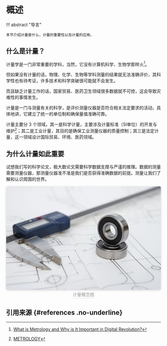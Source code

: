 # 概述

!!! abstract "导言"

    本节介绍计量是什么，计量的重要性以及计量的应用。

## 什么是计量？
计量学是一门非常重要的学科，当然，它没有计算机科学、生物学那样火[^1]。  

但如果没有计量的话，物理、化学、生物等学科测量的结果就无法准确评价，其科学性也有待考证，许多技术和科学突破很可能就不会发生。  

而且缺乏计量工作的话，国家贸易、医药卫生领域很多数据就不可控，这会导致灾难性的事情发生。  

计量是一门与测量有关的科学，是评价测量仪器是否符合相关法定要求的活动，具体地讲，它建立了统一的单位制和确保量值准确可靠。

计量主要分 3 个领域，其一是科学计量，主要涉及计量标准（SI单位）的开发与维护[^2]；其二是工业计量，其目的是确保工业测量仪器的质量控制；其三是法定计量，这一领域设计国际贸易、环境、医药领域。

## 为什么计量如此重要

试想我们写的科学论文，极大数论文需要科学数据支撑与严谨的推理。数据的测量需要测量仪器，那测量仪器准不准是我们是否获得准确数据的前提。测量让我们了解和认识周围的世界。

 <center>
    <img style="border-radius: 0.3125em;
    box-shadow: 0 2px 4px 0 rgba(34,36,38,.12),0 2px 10px 0 rgba(34,36,38,.08);" 
    src="images/metrology_intro.jpg">
    <br>
    <div style="color:orange; border-bottom: 1px solid #d9d9d9;
    display: inline-block;
    color: #999;
    padding: 2px;">计量概念图</div>
</center>



## 引用来源 {#references .no-underline}

[^1]: [What is Metrology and Why is It Important in Digital Revolution?](https://www.entrepreneurbusinessblog.com/2018/07/metrology/#:~:text=In%20all%20aspects%20of%20research%2C%20metrology%20is%20always,the%20instruments%20necessary%20to%20make%20the%20measurements%20themselves.)   
[^2]: [METROLOGY](https://www.nist.gov/metrology)





